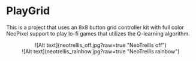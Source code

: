 # PlayGrid

This is a project that uses an 8x8 button grid controller kit with full color
NeoPixel support to play lo-fi games that utilizes the Q-learning algorithm.

<div align="center">![Alt text](neotrellis_off.jpg?raw=true "NeoTrellis off")</div>
<div align="center">![Alt text](neotrellis_rainbow.jpg?raw=true "NeoTrellis rainbow")</div>
